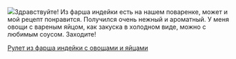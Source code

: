 <!--2025-07-15 09:49:48-->
<div class="yb">
  <div class="rss povarenok"><a href="https://www.povarenok.ru/recipes/show/182919/"><img src="https://www.povarenok.ru/data/cache/2025jul/15/51/3184438_57586-640x480.jpg"></a>Здравствуйте! Из фарша индейки есть на нашем поваренке, может и мой рецепт понравится. Получился очень нежный и ароматный. У меня овощи с вареным яйцом, как закуска в холодном виде, можно с любимым соусом.
Заходите! <p class="titl"><a href="https://www.povarenok.ru/recipes/show/182919/">Рулет из фарша индейки с овощами и яйцами</a></p></div>
</div>
